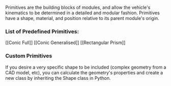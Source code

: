 Primitives are the building blocks of modules, and allow the vehicle's kinematics to be determined in a detailed and modular fashion. Primitives have a shape, material, and position relative to its parent module's origin. 


### List of Predefined Primitives:

[[Conic Full]]
[[Conic Generalised]]
[[Rectangular Prism]]

### Custom Primitives

If you desire a very specific shape to be included (complex geometry from a CAD model, etc), you can calculate the geometry's properties and create a new class by inheriting the Shape class in Python.
